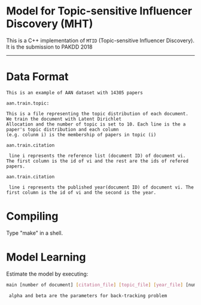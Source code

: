 # Model for Topic-sensitive Influencer Discovery (MHT)
This is a C++ implementation of `MTID` (Topic-sensitive Influencer Discovery).   
It is the submission to PAKDD 2018

*********

# Data Format
    This is an example of AAN dataset with 14305 papers
    
    aan.train.topic: 
    
    This is a file representing the topic distribution of each document. We train the document with Latent Dirichlet
    Allocation and the number of topic is set to 10. Each line is the a paper's topic distribution and each column
    (e.g. colunm i) is the membership of papers in topic (i)   

    aan.train.citation

     line i represents the reference list (document ID) of document vi. The first column is the id of vi and the rest are the ids of refered papers.

    aan.train.citation

     line i represents the published year(document ID) of document vi. The first column is the id of vi and the second is the year.
     
# Compiling

Type "make" in a shell.


# Model Learning

Estimate the model by executing:
```Bash
main [number of document] [citation_file] [topic_file] [year_file] [number of topic] [MaxIter] [alpha] [beta] [STARTING_YEAR] [ENDING_YEAR] [output_file]
```  
     alpha and beta are the parameters for back-tracking problem
